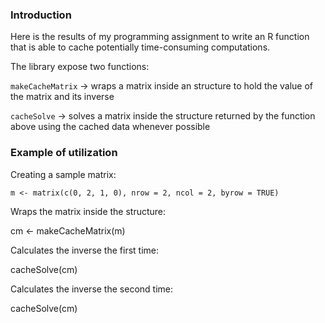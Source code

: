 ### Introduction

Here is the results of my programming assignment to write an R
function that is able to cache potentially time-consuming computations.

The library expose two functions:

  `makeCacheMatrix` ->  wraps a matrix inside an structure to hold the 
                        value of the matrix and its inverse
                      
  `cacheSolve`      ->  solves a matrix inside the structure returned by 
                        the function above using the cached data whenever
                        possible
                      
### Example of utilization

Creating a sample matrix:

`
  m <- matrix(c(0, 2, 1, 0), nrow = 2, ncol = 2, byrow = TRUE)
` 
  
Wraps the matrix inside the structure:

  cm <- makeCacheMatrix(m)


Calculates the inverse the first time:

  cacheSolve(cm)


Calculates the inverse the second time:

  cacheSolve(cm)



